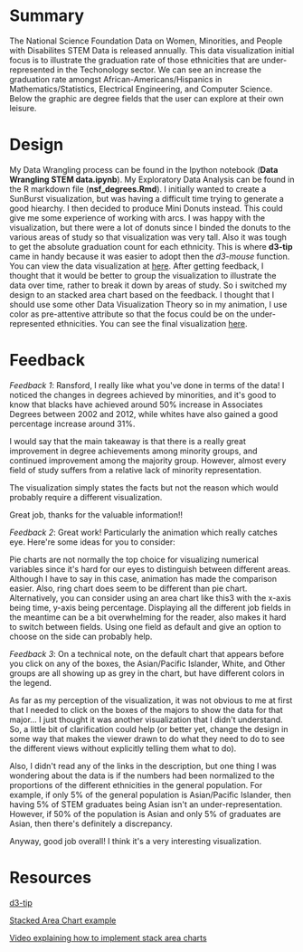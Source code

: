 # Summary
The National Science Foundation Data on Women, Minorities, and People with Disabilites STEM Data is released annually.  This data visualization initial focus is to illustrate the graduation rate of those ethnicities that are under-represented in the Techonology sector.  We can see an increase the graduation rate amongst African-Americans/Hispanics in Mathematics/Statistics, Electrical Engineering, and Computer Science.  Below the graphic are degree fields that the user can explore at their own leisure.   

# Design
My Data Wrangling process can be found in the Ipython notebook (**Data Wrangling STEM data.ipynb**).  My Exploratory Data Analysis can be found in the R markdown file (**nsf_degrees.Rmd**).  I initially wanted to create a SunBurst visualization, but was having a difficult time trying to generate a good hiearchy.  I then decided to produce Mini Donuts instead. This could give me some experience of working with arcs.  I was happy with the visualization, but there were a lot of donuts since I binded the donuts to the various areas of study so that visualization was very tall. Also it was tough to get the absolute graduation count for each ethnicity.  This is where **d3-tip** came in handy because it was easier to adopt then the *d3-mouse* function.  You can view the data visualization at [here](http://bl.ocks.org/rmhyman/1b09cba5086f5f540bbb8465e6f0166e).  After getting feedback, I thought that it would be better to group the visualization to illustrate the data over time, rather to break it down by areas of study.  So i switched my design to an stacked area chart based on the feedback.  I thought that I should use some other Data Visualization Theory so in my animation, I use color as pre-attentive attribute so that the focus could be on the under-represented ethnicities.  You can see the final visualization [here](http://bl.ocks.org/rmhyman/raw/3435445362fea7b9d91d8943cbc20141).
# Feedback
*Feedback 1*:
Ransford, I really like what you've done in terms of the data! I noticed the changes in degrees achieved by minorities, and it's good to know that blacks have achieved around 50% increase in Associates Degrees between 2002 and 2012, while whites have also gained a good percentage increase around 31%.

I would say that the main takeaway is that there is a really great improvement in degree achievements among minority groups, and continued improvement among the majority group. However, almost every field of study suffers from a relative lack of minority representation.

The visualization simply states the facts but not the reason which would probably require a different visualization.

Great job, thanks for the valuable information!!

*Feedback 2*:
Great work! Particularly the animation which really catches eye. Here're some ideas for you to consider:

Pie charts are not normally the top choice for visualizing numerical variables since it's hard for our eyes to distinguish between different areas. Although I have to say in this case, animation has made the comparison easier. Also, ring chart does seem to be different than pie chart. Alternatively, you can consider using an area chart like this3 with the x-axis being time, y-axis being percentage.
Displaying all the different job fields in the meantime can be a bit overwhelming for the reader, also makes it hard to switch between fields. Using one field as default and give an option to choose on the side can probably help.

*Feedback 3*:
On a technical note, on the default chart that appears before you click on any of the boxes, the Asian/Pacific Islander, White,  and Other groups are all showing up as grey in the chart, but have different colors in the legend. 

As far as my perception of the visualization, it was not obvious to me at first that I needed to click on the boxes of the majors to show the data for that major... I just thought it was another visualization that I didn't understand. So, a little bit of clarification could help (or better yet, change the design in some way that makes the viewer drawn to do what they need to do to see the different views without explicitly telling them what to do).

Also, I didn't read any of the links in the description, but one thing I was wondering about the data is if the numbers had been normalized to the proportions of the different ethnicities in the general population. For example, if only 5% of the general population is Asian/Pacific Islander, then having 5% of STEM graduates being Asian isn't an under-representation. However, if 50% of the population is Asian and only 5% of graduates are Asian, then there's definitely a discrepancy.

Anyway, good job overall! I think it's a very interesting visualization.


# Resources

[d3-tip](https://github.com/Caged/d3-tip)

[Stacked Area Chart example](https://bl.ocks.org/mbostock/3885211)

[Video explaining how to implement stack area charts](https://www.youtube.com/watch?v=5H7PSAqZ0Co)
